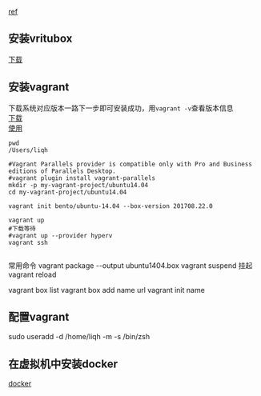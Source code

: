 [ref](http://blog.csdn.net/zhouhuakang/article/details/51098066)
## 安装vritubox
[下载](http://www.oracle.com/technetwork/server-storage/virtualbox/downloads/index.html)
## 安装vagrant
下载系统对应版本一路下一步即可安装成功，用`vagrant -v`查看版本信息  
[下载](https://www.vagrantup.com/downloads.html)  
[使用](https://www.vagrantup.com/docs/cli)

```
pwd
/Users/liqh

#Vagrant Parallels provider is compatible only with Pro and Business editions of Parallels Desktop.
#vagrant plugin install vagrant-parallels
mkdir -p my-vagrant-project/ubuntu14.04
cd my-vagrant-project/ubuntu14.04

vagrant init bento/ubuntu-14.04 --box-version 201708.22.0

vagrant up
#下载等待
#vagrant up --provider hyperv
vagrant ssh


```
常用命令
vagrant package --output ubuntu1404.box
vagrant suspend 挂起
vagrant reload

vagrant box list
vagrant box add name url
vagrant init name

## 配置vagrant
sudo useradd -d /home/liqh -m -s /bin/zsh

## 在虚拟机中安装docker
[docker](https://www.docker.com/)
